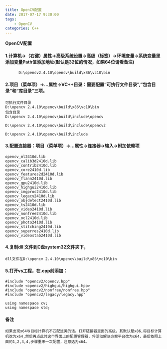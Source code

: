 ```yaml
---
title: OpenCV配置
date: 2017-07-17 9:30:00
tags: 
    - OpenCV
categories: C++
---
```


**OpenCV配置**

#### 1.计算机->（右键）属性->高级系统设置->高级（标签）->环境变量->系统变量里添加变量Path值添加地址(默认是32位的情况，如果64位请看备注)
```
      D:\opencv2.4.10\opencv\build\x86\vc10\bin
```

#### 2.项目（菜单项）->…属性->VC++目录：需要配置“可执行文件目录”,“包含目录”和“库目录”三项。

```
可执行文件目录
D:\opencv 2.4.10\opencv\build\x86\vc10\bin
包含目录
D:\opencv 2.4.10\opencv\build\include\opencv

D:\opencv 2.4.10\opencv\build\include\opencv2

D:\opencv 2.4.10\opencv\build\include
```

#### 3.配置连接器：项目（菜单项）->…属性->连接器->输入->附加依赖项
```
opencv_ml2410d.lib
opencv_calib3d2410d.lib
opencv_contrib2410d.lib
opencv_core2410d.lib
opencv_features2d2410d.lib
opencv_flann2410d.lib
opencv_gpu2410d.lib
opencv_highgui2410d.lib
opencv_imgproc2410d.lib
opencv_legacy2410d.lib
opencv_objdetect2410d.lib
opencv_ts2410d.lib
opencv_video2410d.lib
opencv_nonfree2410d.lib
opencv_ocl2410d.lib
opencv_photo2410d.lib
opencv_stitching2410d.lib
opencv_superres2410d.lib
opencv_videostab2410d.lib
```

#### 4.复制dll 文件到C盘system32文件夹下，
```
dll文件在D:\opencv 2.4.10\opencv\build\x86\vc10\bin
```

#### 5.打开vs工程，在.cpp前添加：
```
#include "opencv2/opencv.hpp"
#include <opencv2/highgui/highgui.hpp>
#include "opencv2/nonfree/nonfree.hpp"
#include "opencv2/legacy/legacy.hpp"

using namespace cv;
using namespace std;
```

#### 备注
    如果出现x64与目标计算机不匹配这类的话。打开链接器里面的高级，其默认是x86,将目标计算机改为x64,然后再点此时这个界面上的配置管理器，将活动解决方案平台改为x64，最后依照上面的1,2,3,4,步骤重来一次配置，注意选为x64。
